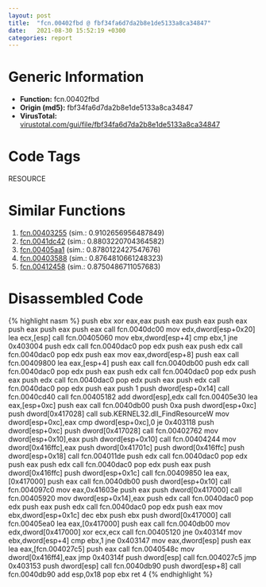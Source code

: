 ```yaml
---
layout: post
title:  "fcn.00402fbd @ fbf34fa6d7da2b8e1de5133a8ca34847"
date:   2021-08-30 15:52:19 +0300
categories: report
---
```


# Generic Information
- **Function:** fcn.00402fbd
- **Origin (md5):** fbf34fa6d7da2b8e1de5133a8ca34847
- **VirusTotal:** [virustotal.com/gui/file/fbf34fa6d7da2b8e1de5133a8ca34847][virustotal_ref]

# Code Tags
<span class="tag" id="RESOURCE">RESOURCE</span>


# Similar Functions

1. [fcn.00403255][similar_1_ref] (sim.: 0.9102656956487849)
2. [fcn.0041dc42][similar_2_ref] (sim.: 0.8803220704364582)
3. [fcn.00405aa1][similar_3_ref] (sim.: 0.8780122427547676)
4. [fcn.00403588][similar_4_ref] (sim.: 0.8764810661248323)
5. [fcn.00412458][similar_5_ref] (sim.: 0.8750486711057683)


# Disassembled Code

{% highlight nasm %}
push ebx
xor eax,eax
push eax
push eax
push eax
push eax
push eax
push eax
call fcn.0040dc00
mov edx,dword[esp+0x20]
lea ecx,[esp]
call fcn.00405060
mov ebx,dword[esp+4]
cmp ebx,1
jne 0x403004
push edx
call fcn.0040dac0
pop edx
push eax
push edx
call fcn.0040dac0
pop edx
push eax
mov eax,dword[esp+8]
push eax
call fcn.00409800
lea eax,[esp+4]
push eax
call fcn.0040db00
push edx
call fcn.0040dac0
pop edx
push eax
push edx
call fcn.0040dac0
pop edx
push eax
push edx
call fcn.0040dac0
pop edx
push eax
push edx
call fcn.0040dac0
pop edx
push eax
push 1
push dword[esp+0x14]
call fcn.0040cd40
call fcn.00405182
add dword[esp],edx
call fcn.00405e30
lea eax,[esp+0xc]
push eax
call fcn.0040db00
push 0xa
push dword[esp+0xc]
push dword[0x417028]
call sub.KERNEL32.dll_FindResourceW
mov dword[esp+0xc],eax
cmp dword[esp+0xc],0
je 0x403118
push dword[esp+0xc]
push dword[0x417028]
call fcn.00402762
mov dword[esp+0x10],eax
push dword[esp+0x10]
call fcn.00404244
mov dword[0x416ffc],eax
push dword[0x41701c]
push dword[0x416ffc]
push dword[esp+0x18]
call fcn.004011de
push edx
call fcn.0040dac0
pop edx
push eax
push edx
call fcn.0040dac0
pop edx
push eax
push dword[0x416ffc]
push dword[esp+0x1c]
call fcn.00409850
lea eax,[0x417000]
push eax
call fcn.0040db00
push dword[esp+0x10]
call fcn.004097c0
mov eax,0x41603e
push eax
push dword[0x417000]
call fcn.00405920
mov dword[esp+0x14],eax
push edx
call fcn.0040dac0
pop edx
push eax
push edx
call fcn.0040dac0
pop edx
push eax
mov ebx,dword[esp+0x1c]
dec ebx
push ebx
push dword[0x417000]
call fcn.00405ea0
lea eax,[0x417000]
push eax
call fcn.0040db00
mov edx,dword[0x417000]
xor ecx,ecx
call fcn.00405120
jne 0x40314f
mov ebx,dword[esp+4]
cmp ebx,1
jne 0x403147
mov eax,dword[esp]
push eax
lea eax,[fcn.004027c5]
push eax
call fcn.0040548c
mov dword[0x416ff4],eax
jmp 0x40314f
push dword[esp]
call fcn.004027c5
jmp 0x403153
push dword[esp]
call fcn.0040db90
push dword[esp+8]
call fcn.0040db90
add esp,0x18
pop ebx
ret 4
{% endhighlight %}


[similar_1_ref]: /report/fcn.00403255@fbf34fa6d7da2b8e1de5133a8ca34847
[similar_2_ref]: /report/fcn.0041dc42@1123b7aa5760238fe93045e585b8234c
[similar_3_ref]: /report/fcn.00405aa1@e38ba004520fa1a86a35b63e8d5843ef
[similar_4_ref]: /report/fcn.00403588@e38ba004520fa1a86a35b63e8d5843ef
[similar_5_ref]: /report/fcn.00412458@59aef7c08025d70f84c85db2092fc99e
[virustotal_ref]: https://www.virustotal.com/gui/file/fbf34fa6d7da2b8e1de5133a8ca34847